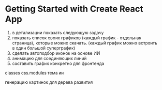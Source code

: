 # Getting Started with Create React App

1. в детализации показать следующую задачу
2. показать список своих графиков (каждый график - отдельная страница), которые можно скачать. (каждый график можно встроить в один большой суперграфик)
3. сделать автоподбор иконок на основе ИИ
4. анимацию для соединяющих линий
5. составить график конкретно для фронтенда

classes
css.modules
тема
ии

генерацию картинок для дерева развития
